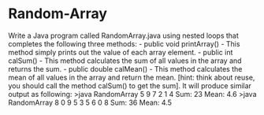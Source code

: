 # Random-Array
Write a Java program called RandomArray.java using nested loops that completes the following three methods:  - public void printArray() - This method simply prints out the value of each array element.  - public int calSum() - This method calculates the sum of all values in the array and returns the sum.  - public double calMean() - This method calculates the mean of all values in the array and return the mean. [hint: think about reuse, you should call the method calSum() to get the sum].  It will produce similar output as following:  >java RandomArray 5 9 7 2 1 4 Sum: 23 Mean: 4.6  >java RandomArray 8 0 9 5 3 5 6 0 8 Sum: 36 Mean: 4.5
